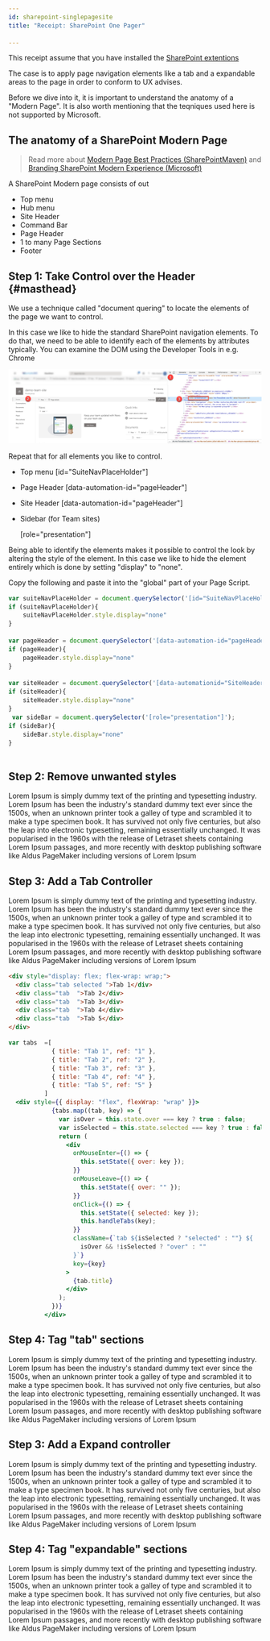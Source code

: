 ```yaml
---
id: sharepoint-singlepagesite
title: "Receipt: SharePoint One Pager"

---
```


This receipt assume that you have installed the [SharePoint extentions](./extention-sharepoint.md)

The case is to apply page navigation elements like a tab and a expandable areas to the page in order to conform to UX advises. 

Before we dive into it, it is important to understand the anatomy of a "Modern Page". It is also worth mentioning that the teqniques used here is not supported by Microsoft.

## The anatomy of a SharePoint Modern Page

> Read more about [Modern Page Best Practices (SharePointMaven)](https://sharepointmaven.com/sharepoint-modern-page-best-practices/)  and [Branding SharePoint Modern Experience (Microsoft)](https://docs.microsoft.com/en-us/sharepoint/branding-sharepoint-online-sites-modern-experience)

A SharePoint Modern page consists of out

- Top menu
- Hub menu
- Site Header
- Command Bar
- Page Header
- 1 to many Page Sections
- Footer

## Step 1: Take Control over the Header {#masthead}
 
We use a technique called "document quering" to locate the elements of the page we want to control.

In this case we like to hide the standard SharePoint navigation elements. To do that, we need to be able to identify each of the elements by attributes typically. You can examine the DOM  using the Developer Tools in e.g. Chrome 

![image-20190625092835800](assets/image-20190625092835800.png)

Repeat that for all elements you like to control.

- Top menu 
  [id="SuiteNavPlaceHolder"]

- Page Header 
  [data-automation-id="pageHeader"]

- Site Header
  [data-automation-id="pageHeader"]

- Sidebar (for Team sites)

  [role="presentation"]

Being able to identify the elements makes it possible to control the look by altering the style of the element. In this case we like to hide the element entirely which is done by setting "display" to "none".

Copy the following and paste it into the "global" part of your Page Script.

```javascript
var suiteNavPlaceHolder = document.querySelector('[id="SuiteNavPlaceHolder"]');
if (suiteNavPlaceHolder){
    suiteNavPlaceHolder.style.display="none"     
}

var pageHeader = document.querySelector('[data-automation-id="pageHeader"]');
if (pageHeader){
    pageHeader.style.display="none"     
}

var siteHeader = document.querySelector('[data-automationid="SiteHeader"]');
if (siteHeader){
    siteHeader.style.display="none"     
}
 var sideBar = document.querySelector('[role="presentation"]');
if (sideBar){
    sideBar.style.display="none"     
}
           
```



## Step 2: Remove unwanted styles

Lorem Ipsum is simply dummy text of the printing and typesetting industry. Lorem Ipsum has been the industry's standard dummy text ever since the 1500s, when an unknown printer took a galley of type and scrambled it to make a type specimen book. It has survived not only five centuries, but also the leap into electronic typesetting, remaining essentially unchanged. It was popularised in the 1960s with the release of Letraset sheets containing Lorem Ipsum passages, and more recently with desktop publishing software like Aldus PageMaker including versions of Lorem Ipsum

## Step 3: Add a Tab Controller

Lorem Ipsum is simply dummy text of the printing and typesetting industry. Lorem Ipsum has been the industry's standard dummy text ever since the 1500s, when an unknown printer took a galley of type and scrambled it to make a type specimen book. It has survived not only five centuries, but also the leap into electronic typesetting, remaining essentially unchanged. It was popularised in the 1960s with the release of Letraset sheets containing Lorem Ipsum passages, and more recently with desktop publishing software like Aldus PageMaker including versions of Lorem Ipsum

```html
<div style="display: flex; flex-wrap: wrap;">
  <div class="tab selected ">Tab 1</div>
  <div class="tab  ">Tab 2</div>
  <div class="tab  ">Tab 3</div>
  <div class="tab  ">Tab 4</div>
  <div class="tab  ">Tab 5</div>
</div>

```


```jsx
var tabs  =[
            { title: "Tab 1", ref: "1" },
            { title: "Tab 2", ref: "2" },
            { title: "Tab 3", ref: "3" },
            { title: "Tab 4", ref: "4" },
            { title: "Tab 5", ref: "5" }
          ]
  <div style={{ display: "flex", flexWrap: "wrap" }}>
            {tabs.map((tab, key) => {
              var isOver = this.state.over === key ? true : false;
              var isSelected = this.state.selected === key ? true : false;
              return (
                <div
                  onMouseEnter={() => {
                    this.setState({ over: key });
                  }}
                  onMouseLeave={() => {
                    this.setState({ over: "" });
                  }}
                  onClick={() => {
                    this.setState({ selected: key });
                    this.handleTabs(key);
                  }}
                  className={`tab ${isSelected ? "selected" : ""} ${
                    isOver && !isSelected ? "over" : ""
                  }`}
                  key={key}
                >
                  {tab.title}
                </div>
              );
            })}
          </div>

```

## Step 4: Tag "tab" sections

Lorem Ipsum is simply dummy text of the printing and typesetting industry. Lorem Ipsum has been the industry's standard dummy text ever since the 1500s, when an unknown printer took a galley of type and scrambled it to make a type specimen book. It has survived not only five centuries, but also the leap into electronic typesetting, remaining essentially unchanged. It was popularised in the 1960s with the release of Letraset sheets containing Lorem Ipsum passages, and more recently with desktop publishing software like Aldus PageMaker including versions of Lorem Ipsum

## Step 3: Add a Expand controller

Lorem Ipsum is simply dummy text of the printing and typesetting industry. Lorem Ipsum has been the industry's standard dummy text ever since the 1500s, when an unknown printer took a galley of type and scrambled it to make a type specimen book. It has survived not only five centuries, but also the leap into electronic typesetting, remaining essentially unchanged. It was popularised in the 1960s with the release of Letraset sheets containing Lorem Ipsum passages, and more recently with desktop publishing software like Aldus PageMaker including versions of Lorem Ipsum

## Step 4: Tag "expandable" sections


Lorem Ipsum is simply dummy text of the printing and typesetting industry. Lorem Ipsum has been the industry's standard dummy text ever since the 1500s, when an unknown printer took a galley of type and scrambled it to make a type specimen book. It has survived not only five centuries, but also the leap into electronic typesetting, remaining essentially unchanged. It was popularised in the 1960s with the release of Letraset sheets containing Lorem Ipsum passages, and more recently with desktop publishing software like Aldus PageMaker including versions of Lorem Ipsum